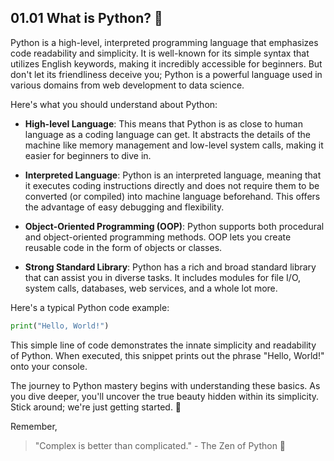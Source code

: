 ## 01.01 What is Python? 🐍

Python is a high-level, interpreted programming language that emphasizes code readability and simplicity. It is well-known for its simple syntax that utilizes English keywords, making it incredibly accessible for beginners. But don't let its friendliness deceive you; Python is a powerful language used in various domains from web development to data science.

Here's what you should understand about Python:

- **High-level Language**: This means that Python is as close to human language as a coding language can get. It abstracts the details of the machine like memory management and low-level system calls, making it easier for beginners to dive in. 

- **Interpreted Language**: Python is an interpreted language, meaning that it executes coding instructions directly and does not require them to be converted (or compiled) into machine language beforehand. This offers the advantage of easy debugging and flexibility.

- **Object-Oriented Programming (OOP)**: Python supports both procedural and object-oriented programming methods. OOP lets you create reusable code in the form of objects or classes.

- **Strong Standard Library**: Python has a rich and broad standard library that can assist you in diverse tasks. It includes modules for file I/O, system calls, databases, web services, and a whole lot more.

Here's a typical Python code example:
  
```python
print("Hello, World!")
```

This simple line of code demonstrates the innate simplicity and readability of Python. When executed, this snippet prints out the phrase "Hello, World!" onto your console. 

The journey to Python mastery begins with understanding these basics. As you dive deeper, you'll uncover the true beauty hidden within its simplicity. Stick around; we're just getting started. 🌠 

Remember,

> "Complex is better than complicated."
> \- The Zen of Python 📜